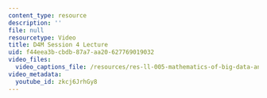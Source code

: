 ```yaml
---
content_type: resource
description: ''
file: null
resourcetype: Video
title: D4M Session 4 Lecture
uid: f44eea3b-cbdb-87a7-aa20-627769019032
video_files:
  video_captions_file: /resources/res-ll-005-mathematics-of-big-data-and-machine-learning-january-iap-2020/lecture-notes/d4m-session-4-lecture/zkcj6JrhGy8.vtt
video_metadata:
  youtube_id: zkcj6JrhGy8
---
```

